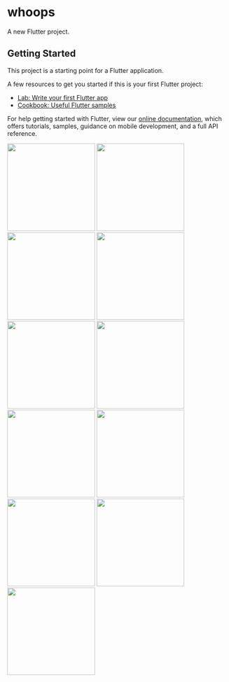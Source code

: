 # whoops

A new Flutter project.

## Getting Started

This project is a starting point for a Flutter application.

A few resources to get you started if this is your first Flutter project:

- [Lab: Write your first Flutter app](https://flutter.dev/docs/get-started/codelab)
- [Cookbook: Useful Flutter samples](https://flutter.dev/docs/cookbook)

For help getting started with Flutter, view our
[online documentation](https://flutter.dev/docs), which offers tutorials,
samples, guidance on mobile development, and a full API reference.

<img src="https://github.com/gorkemunuvar/Whoops-Mobile/assets/34106700/3a7b2074-abf5-457c-87d4-c33406729122" width="200">
<img src="https://github.com/gorkemunuvar/Whoops-Mobile/assets/34106700/8f5a7e1d-ccd9-4469-8bd5-3b53cd3f584f" width="200">
<img src="https://github.com/gorkemunuvar/Whoops-Mobile/assets/34106700/2ad5d4db-f2eb-40a9-93a3-5f5c6cc1af0c" width="200">
<img src="https://github.com/gorkemunuvar/Whoops-Mobile/assets/34106700/26568966-f189-4f3e-8a35-d36daa843114" width="200">
<img src="https://github.com/gorkemunuvar/Whoops-Mobile/assets/34106700/ebcfba39-7925-4d53-8943-28e68ad9c6cb" width="200">
<img src="https://github.com/gorkemunuvar/Whoops-Mobile/assets/34106700/77659c43-5c2f-4cb9-a2e8-43fc260cdf68" width="200">
<img src="https://github.com/gorkemunuvar/Whoops-Mobile/assets/34106700/6bfe5c03-1549-4df2-bd9c-4884938db9aa" width="200">
<img src="https://github.com/gorkemunuvar/Whoops-Mobile/assets/34106700/3726b328-88b8-4e44-87bc-cd8d04a0d2e1" width="200">
<img src="https://github.com/gorkemunuvar/Whoops-Mobile/assets/34106700/4ce8cf29-1ead-43c5-9434-ee6d08be86f6" width="200">
<img src="https://github.com/gorkemunuvar/Whoops-Mobile/assets/34106700/a67fa06c-a743-4b61-a17e-11763226765c" width="200">
<img src="https://github.com/gorkemunuvar/Whoops-Mobile/assets/34106700/d62bd9ec-a1a0-4d82-b96b-0c4884a964b5" width="200">
